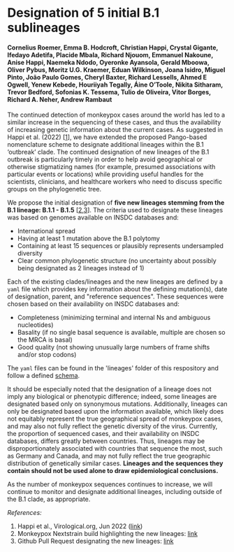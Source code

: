 # Designation of 5 initial B.1 sublineages

#### Cornelius Roemer, Emma B. Hodcroft, Christian Happi, Crystal Gigante, Ifedayo Adetifa, Placide Mbala, Richard Njouom, Emmanuel Nakoune, Anise Happi, Naemeka Ndodo, Oyeronke Ayansola, Gerald Mboowa, Oliver Pybus, Moritz U.G. Kraemer, Eduan Wilkinson, Joana Isidro, Miguel Pinto, João Paulo Gomes, Cheryl Baxter, Richard Lessells, Ahmed E Ogwell, Yenew Kebede, Houriiyah Tegally, Áine O’Toole, Nikita Sitharam, Trevor Bedford, Sofonias K. Tessema, Tulio de Oliveira, Vitor Borges, Richard A. Neher, Andrew Rambaut

The continued detection of monkeypox cases around the world has led to a similar increase in the sequencing of these cases, and thus the availability of increasing genetic information about the current cases. As suggested in Happi et al. (2022) [[1](#ref_1)], we have extended the proposed Pango-based nomenclature scheme to designate additional lineages within the B.1 ‘outbreak’ clade. The continued designation of new lineages of the B.1 outbreak is particularly timely in order to help avoid geographical or otherwise stigmatizing names (for example, presumed associations with particular events or locations) while providing useful handles for the scientists, clinicians, and healthcare workers who need to discuss specific groups on the phylogenetic tree. 

We propose the initial designation of **five new lineages stemming from the B.1 lineage: B.1.1 - B.1.5** [[2](#ref_2),[3](#ref_3)]. The criteria used to designate these lineages was based on genomes available on INSDC databases and:
- International spread
- Having at least 1 mutation above the B.1 polytomy
- Containing at least 15 sequences or plausibly represents undersampled diversity
- Clear common phylogenetic structure (no uncertainty about possibly being designated as 2 lineages instead of 1)

Each of the existing clades/lineages and the new lineages are defined by a `yaml` file which provides key information about the defining mutation(s), date of designation, parent, and "reference sequences". These sequences were chosen based on their availability on INSDC databases and:
- Completeness (minimizing terminal and internal Ns and ambiguous nucleotides)
- Basality (if no single basal sequence is available, multiple are chosen so the MRCA is basal)
- Good quality (not showing unusually large numbers of frame shifts and/or stop codons)

The `yaml` files can be found in the 'lineages' folder of this respository and follow a defined [schema](../schemas/single_lineage/lineage_schema_1-0-0.yml). 

It should be especially noted that the designation of a lineage does not imply any biological or phenotypic difference; indeed, some lineages are designated based only on synonymous mutations. Additionally, lineages can only be designated based upon the information available, which likely does not equitably represent the true geographical spread of monkeypox cases, and may also not fully reflect the genetic diversity of the virus. Currently, the proportion of sequenced cases, and their availability on INSDC databases, differs greatly between countries. Thus, lineages may be disproportionately associated with countries that sequence the most, such as Germany and Canada, and may not fully reflect the true geographic distribution of genetically similar cases. **Lineages and the sequences they contain should not be used alone to draw epidemiological conclusions.**

As the number of monkeypox sequences continues to increase, we will continue to monitor and designate additional lineages, including outside of the B.1 clade, as appropriate. 

_References:_
<a name="ref_1"></a>
1. Happi et al., Virological.org, Jun 2022 ([link](https://virological.org/t/urgent-need-for-a-non-discriminatory-and-non-stigmatizing-nomenclature-for-monkeypox-virus/853))
<a name="ref_2"></a>
2. Monkeypox Nextstrain build highlighting the new lineages: [link](https://nextstrain.org/monkeypox/hmpxv1?f_clade_membership=B.1.1,B.1.2,B.1.3,B.1.4,B.1.5&label=clade:B.1)
<a name="ref_3"></a>
3. Github Pull Request designating the new lineages: [link](https://github.com/nextstrain/monkeypox/pull/95)
